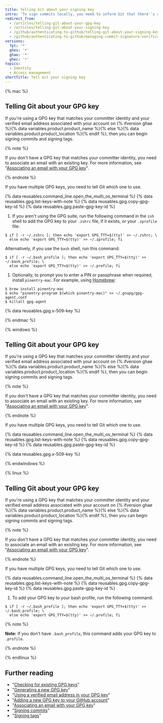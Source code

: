 ```yaml
---
title: Telling Git about your signing key
intro: 'To sign commits locally, you need to inform Git that there''s a GPG or X.509 key you''d like to use.'
redirect_from:
  - /articles/telling-git-about-your-gpg-key
  - /articles/telling-git-about-your-signing-key
  - /github/authenticating-to-github/telling-git-about-your-signing-key
  - /github/authenticating-to-github/managing-commit-signature-verification/telling-git-about-your-signing-key
versions:
  fpt: '*'
  ghes: '*'
  ghae: '*'
  ghec: '*'
topics:
  - Identity
  - Access management
shortTitle: Tell Git your signing key
---
```

{% mac %}

## Telling Git about your GPG key

If you're using a GPG key that matches your committer identity and your verified email address associated with your account on {% ifversion ghae %}{% data variables.product.product_name %}{% else %}{% data variables.product.product_location %}{% endif %}, then you can begin signing commits and signing tags.

{% note %}

If you don't have a GPG key that matches your committer identity, you need to associate an email with an existing key. For more information, see "[Associating an email with your GPG key](/articles/associating-an-email-with-your-gpg-key)".

{% endnote %}

If you have multiple GPG keys, you need to tell Git which one to use.

{% data reusables.command_line.open_the_multi_os_terminal %}
{% data reusables.gpg.list-keys-with-note %}
{% data reusables.gpg.copy-gpg-key-id %}
{% data reusables.gpg.paste-gpg-key-id %}
1. If you aren't using the GPG suite, run the following command in the `zsh` shell to add the GPG key to your `.zshrc` file, if it exists, or your `.zprofile` file:
  ```shell
  $ if [ -r ~/.zshrc ]; then echo 'export GPG_TTY=$(tty)' >> ~/.zshrc; \
    else echo 'export GPG_TTY=$(tty)' >> ~/.zprofile; fi
  ```
  Alternatively, if you use the `bash` shell, run this command:
  ```shell
  $ if [ -r ~/.bash_profile ]; then echo 'export GPG_TTY=$(tty)' >> ~/.bash_profile; \
    else echo 'export GPG_TTY=$(tty)' >> ~/.profile; fi
  ```
1. Optionally, to prompt you to enter a PIN or passphrase when required, install `pinentry-mac`. For example, using [Homebrew](https://brew.sh/):
  ```shell
  $ brew install pinentry-mac
  $ echo "pinentry-program $(which pinentry-mac)" >> ~/.gnupg/gpg-agent.conf
  $ killall gpg-agent
  ```

{% data reusables.gpg.x-509-key %}

{% endmac %}

{% windows %}

## Telling Git about your GPG key

If you're using a GPG key that matches your committer identity and your verified email address associated with your account on {% ifversion ghae %}{% data variables.product.product_name %}{% else %}{% data variables.product.product_location %}{% endif %}, then you can begin signing commits and signing tags.

{% note %}

If you don't have a GPG key that matches your committer identity, you need to associate an email with an existing key. For more information, see "[Associating an email with your GPG key](/articles/associating-an-email-with-your-gpg-key)".

{% endnote %}

If you have multiple GPG keys, you need to tell Git which one to use.

{% data reusables.command_line.open_the_multi_os_terminal %}
{% data reusables.gpg.list-keys-with-note %}
{% data reusables.gpg.copy-gpg-key-id %}
{% data reusables.gpg.paste-gpg-key-id %}

{% data reusables.gpg.x-509-key %}

{% endwindows %}

{% linux %}

## Telling Git about your GPG key

If you're using a GPG key that matches your committer identity and your verified email address associated with your account on {% ifversion ghae %}{% data variables.product.product_name %}{% else %}{% data variables.product.product_location %}{% endif %}, then you can begin signing commits and signing tags.

{% note %}

If you don't have a GPG key that matches your committer identity, you need to associate an email with an existing key. For more information, see "[Associating an email with your GPG key](/articles/associating-an-email-with-your-gpg-key)".

{% endnote %}

If you have multiple GPG keys, you need to tell Git which one to use.

{% data reusables.command_line.open_the_multi_os_terminal %}
{% data reusables.gpg.list-keys-with-note %}
{% data reusables.gpg.copy-gpg-key-id %}
{% data reusables.gpg.paste-gpg-key-id %}
1. To add your GPG key to your bash profile, run the following command:
  ```shell
  $ if [ -r ~/.bash_profile ]; then echo 'export GPG_TTY=$(tty)' >> ~/.bash_profile; \
    else echo 'export GPG_TTY=$(tty)' >> ~/.profile; fi
  ```
  {% note %}

  **Note:** If you don't have `.bash_profile`, this command adds your GPG key to `.profile`.

  {% endnote %}

{% endlinux %}

## Further reading

- "[Checking for existing GPG keys](/articles/checking-for-existing-gpg-keys)"
- "[Generating a new GPG key](/articles/generating-a-new-gpg-key)"
- "[Using a verified email address in your GPG key](/articles/using-a-verified-email-address-in-your-gpg-key)"
- "[Adding a new GPG key to your GitHub account](/articles/adding-a-new-gpg-key-to-your-github-account)"
- "[Associating an email with your GPG key](/articles/associating-an-email-with-your-gpg-key)"
- "[Signing commits](/articles/signing-commits)"
- "[Signing tags](/articles/signing-tags)"
